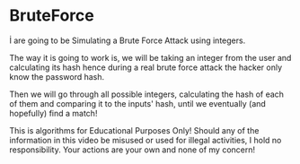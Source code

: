 # BruteForce
İ are going to be Simulating a Brute Force Attack using integers.

The way it is going to work is, we will be taking an integer from the user and calculating its hash hence during a real brute force attack the hacker only know the password hash. 

Then we will go through all possible integers, calculating the hash of each of them and comparing it to the inputs' hash, until we eventually (and hopefully) find a match!

This is algorithms for Educational Purposes Only! Should any of the information in this video be misused or used for illegal activities, I hold no responsibility. Your actions are your own and none of my concern!
